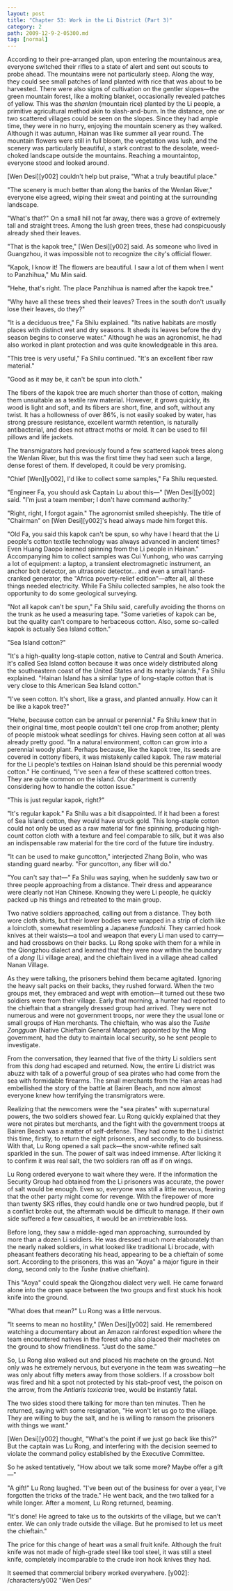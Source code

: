 ```yaml
---
layout: post
title: "Chapter 53: Work in the Li District (Part 3)"
category: 2
path: 2009-12-9-2-05300.md
tag: [normal]
---
```


According to their pre-arranged plan, upon entering the mountainous area, everyone switched their rifles to a state of alert and sent out scouts to probe ahead. The mountains were not particularly steep. Along the way, they could see small patches of land planted with rice that was about to be harvested. There were also signs of cultivation on the gentler slopes—the green mountain forest, like a molting blanket, occasionally revealed patches of yellow. This was the *shanlan* (mountain rice) planted by the Li people, a primitive agricultural method akin to slash-and-burn. In the distance, one or two scattered villages could be seen on the slopes. Since they had ample time, they were in no hurry, enjoying the mountain scenery as they walked. Although it was autumn, Hainan was like summer all year round. The mountain flowers were still in full bloom, the vegetation was lush, and the scenery was particularly beautiful, a stark contrast to the desolate, weed-choked landscape outside the mountains. Reaching a mountaintop, everyone stood and looked around.

[Wen Desi][y002] couldn't help but praise, "What a truly beautiful place."

"The scenery is much better than along the banks of the Wenlan River," everyone else agreed, wiping their sweat and pointing at the surrounding landscape.

"What's that?" On a small hill not far away, there was a grove of extremely tall and straight trees. Among the lush green trees, these had conspicuously already shed their leaves.

"That is the kapok tree," [Wen Desi][y002] said. As someone who lived in Guangzhou, it was impossible not to recognize the city's official flower.

"Kapok, I know it! The flowers are beautiful. I saw a lot of them when I went to Panzhihua," Mu Min said.

"Hehe, that's right. The place Panzhihua is named after the kapok tree."

"Why have all these trees shed their leaves? Trees in the south don't usually lose their leaves, do they?"

"It is a deciduous tree," Fa Shilu explained. "Its native habitats are mostly places with distinct wet and dry seasons. It sheds its leaves before the dry season begins to conserve water." Although he was an agronomist, he had also worked in plant protection and was quite knowledgeable in this area.

"This tree is very useful," Fa Shilu continued. "It's an excellent fiber raw material."

"Good as it may be, it can't be spun into cloth."

The fibers of the kapok tree are much shorter than those of cotton, making them unsuitable as a textile raw material. However, it grows quickly, its wood is light and soft, and its fibers are short, fine, and soft, without any twist. It has a hollowness of over 86%, is not easily soaked by water, has strong pressure resistance, excellent warmth retention, is naturally antibacterial, and does not attract moths or mold. It can be used to fill pillows and life jackets.

The transmigrators had previously found a few scattered kapok trees along the Wenlan River, but this was the first time they had seen such a large, dense forest of them. If developed, it could be very promising.

"Chief [Wen][y002], I'd like to collect some samples," Fa Shilu requested.

"Engineer Fa, you should ask Captain Lu about this—" [Wen Desi][y002] said. "I'm just a team member; I don't have command authority."

"Right, right, I forgot again." The agronomist smiled sheepishly. The title of "Chairman" on [Wen Desi][y002]'s head always made him forget this.

"Old Fa, you said this kapok can't be spun, so why have I heard that the Li people's cotton textile technology was always advanced in ancient times? Even Huang Daopo learned spinning from the Li people in Hainan." Accompanying him to collect samples was Cui Yunhong, who was carrying a lot of equipment: a laptop, a transient electromagnetic instrument, an anchor bolt detector, an ultrasonic detector... and even a small hand-cranked generator, the "Africa poverty-relief edition"—after all, all these things needed electricity. While Fa Shilu collected samples, he also took the opportunity to do some geological surveying.

"Not all kapok can't be spun," Fa Shilu said, carefully avoiding the thorns on the trunk as he used a measuring tape. "Some varieties of kapok can be, but the quality can't compare to herbaceous cotton. Also, some so-called kapok is actually Sea Island cotton."

"Sea Island cotton?"

"It's a high-quality long-staple cotton, native to Central and South America. It's called Sea Island cotton because it was once widely distributed along the southeastern coast of the United States and its nearby islands," Fa Shilu explained. "Hainan Island has a similar type of long-staple cotton that is very close to this American Sea Island cotton."

"I've seen cotton. It's short, like a grass, and planted annually. How can it be like a kapok tree?"

"Hehe, because cotton can be annual or perennial." Fa Shilu knew that in their original time, most people couldn't tell one crop from another; plenty of people mistook wheat seedlings for chives. Having seen cotton at all was already pretty good. "In a natural environment, cotton can grow into a perennial woody plant. Perhaps because, like the kapok tree, its seeds are covered in cottony fibers, it was mistakenly called kapok. The raw material for the Li people's textiles on Hainan Island should be this perennial woody cotton." He continued, "I've seen a few of these scattered cotton trees. They are quite common on the island. Our department is currently considering how to handle the cotton issue."

"This is just regular kapok, right?"

"It's regular kapok." Fa Shilu was a bit disappointed. If it had been a forest of Sea Island cotton, they would have struck gold. This long-staple cotton could not only be used as a raw material for fine spinning, producing high-count cotton cloth with a texture and feel comparable to silk, but it was also an indispensable raw material for the tire cord of the future tire industry.

"It can be used to make guncotton," interjected Zhang Bolin, who was standing guard nearby. "For guncotton, any fiber will do."

"You can't say that—" Fa Shilu was saying, when he suddenly saw two or three people approaching from a distance. Their dress and appearance were clearly not Han Chinese. Knowing they were Li people, he quickly packed up his things and retreated to the main group.

Two native soldiers approached, calling out from a distance. They both wore cloth shirts, but their lower bodies were wrapped in a strip of cloth like a loincloth, somewhat resembling a Japanese *fundoshi*. They carried hook knives at their waists—a tool and weapon that every Li man used to carry—and had crossbows on their backs. Lu Rong spoke with them for a while in the Qiongzhou dialect and learned that they were now within the boundary of a *dong* (Li village area), and the chieftain lived in a village ahead called Nanan Village.

As they were talking, the prisoners behind them became agitated. Ignoring the heavy salt packs on their backs, they rushed forward. When the two groups met, they embraced and wept with emotion—it turned out these two soldiers were from their village. Early that morning, a hunter had reported to the chieftain that a strangely dressed group had arrived. They were not numerous and were not government troops, nor were they the usual lone or small groups of Han merchants. The chieftain, who was also the *Tushe Zongguan* (Native Chieftain General Manager) appointed by the Ming government, had the duty to maintain local security, so he sent people to investigate.

From the conversation, they learned that five of the thirty Li soldiers sent from this *dong* had escaped and returned. Now, the entire Li district was abuzz with talk of a powerful group of sea pirates who had come from the sea with formidable firearms. The small merchants from the Han areas had embellished the story of the battle at Bairen Beach, and now almost everyone knew how terrifying the transmigrators were.

Realizing that the newcomers were the "sea pirates" with supernatural powers, the two soldiers showed fear. Lu Rong quickly explained that they were not pirates but merchants, and the fight with the government troops at Bairen Beach was a matter of self-defense. They had come to the Li district this time, firstly, to return the eight prisoners, and secondly, to do business. With that, Lu Rong opened a salt pack—the snow-white refined salt sparkled in the sun. The power of salt was indeed immense. After licking it to confirm it was real salt, the two soldiers ran off as if on wings.

Lu Rong ordered everyone to wait where they were. If the information the Security Group had obtained from the Li prisoners was accurate, the power of salt would be enough. Even so, everyone was still a little nervous, fearing that the other party might come for revenge. With the firepower of more than twenty SKS rifles, they could handle one or two hundred people, but if a conflict broke out, the aftermath would be difficult to manage. If their own side suffered a few casualties, it would be an irretrievable loss.

Before long, they saw a middle-aged man approaching, surrounded by more than a dozen Li soldiers. He was dressed much more elaborately than the nearly naked soldiers, in what looked like traditional Li brocade, with pheasant feathers decorating his head, appearing to be a chieftain of some sort. According to the prisoners, this was an "Aoya" a major figure in their *dong*, second only to the *Tushe* (native chieftain).

This "Aoya" could speak the Qiongzhou dialect very well. He came forward alone into the open space between the two groups and first stuck his hook knife into the ground.

"What does that mean?" Lu Rong was a little nervous.

"It seems to mean no hostility," [Wen Desi][y002] said. He remembered watching a documentary about an Amazon rainforest expedition where the team encountered natives in the forest who also placed their machetes on the ground to show friendliness. "Just do the same."

So, Lu Rong also walked out and placed his machete on the ground. Not only was he extremely nervous, but everyone in the team was sweating—he was only about fifty meters away from those soldiers. If a crossbow bolt was fired and hit a spot not protected by his stab-proof vest, the poison on the arrow, from the *Antiaris toxicaria* tree, would be instantly fatal.

The two sides stood there talking for more than ten minutes. Then he returned, saying with some resignation, "He won't let us go to the village. They are willing to buy the salt, and he is willing to ransom the prisoners with things we want."

[Wen Desi][y002] thought, "What's the point if we just go back like this?" But the captain was Lu Rong, and interfering with the decision seemed to violate the command policy established by the Executive Committee.

So he asked tentatively, "How about we talk some more? Maybe offer a gift—"

"A gift!" Lu Rong laughed. "I've been out of the business for over a year, I've forgotten the tricks of the trade." He went back, and the two talked for a while longer. After a moment, Lu Rong returned, beaming.

"It's done! He agreed to take us to the outskirts of the village, but we can't enter. We can only trade outside the village. But he promised to let us meet the chieftain."

The price for this change of heart was a small fruit knife. Although the fruit knife was not made of high-grade steel like tool steel, it was still a steel knife, completely incomparable to the crude iron hook knives they had.

It seemed that commercial bribery worked everywhere.
[y002]: /characters/y002 "Wen Desi"